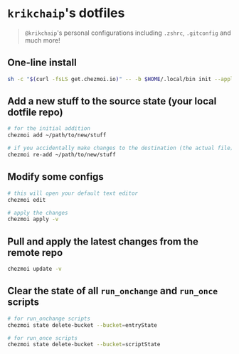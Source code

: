 # `krikchaip`'s dotfiles

> `@krikchaip`'s personal configurations including `.zshrc`, `.gitconfig` and much more!

## One-line install

```sh
sh -c "$(curl -fsLS get.chezmoi.io)" -- -b $HOME/.local/bin init --apply krikchaip
```

## Add a new stuff to the source state (your local dotfile repo)

```sh
# for the initial addition
chezmoi add ~/path/to/new/stuff

# if you accidentally make changes to the destination (the actual file)
chezmoi re-add ~/path/to/new/stuff
```

## Modify some configs

```sh
# this will open your default text editor
chezmoi edit

# apply the changes
chezmoi apply -v
```

## Pull and apply the latest changes from the remote repo

```sh
chezmoi update -v
```

## Clear the state of all `run_onchange` and `run_once` scripts

```sh
# for run_onchange scripts
chezmoi state delete-bucket --bucket=entryState

# for run_once scripts
chezmoi state delete-bucket --bucket=scriptState
```
